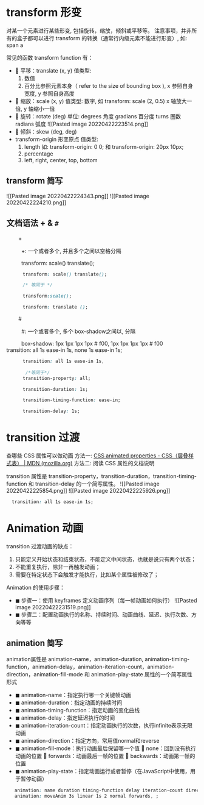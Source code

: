 # transform 形变
对某一个元素进行某些形变, 包括旋转，缩放，倾斜或平移等。
注意事项，并非所有的盒子都可以进行 transform 的转换（通常行内级元素不能进行形变）, 如: span a

常见的函数 transform function 有：
-  平移：translate (x, y) 
	值类型:   
	1. 数值  
	2. 百分比参照元素本身（ refer to the size of bounding box ), x 参照自身宽度, y 参照自身高度
-  缩放：scale (x, y) 
	值类型: 数字, 如 transform: scale (2, 0.5)  x 轴放大一倍, y 轴缩小一倍
-  旋转：rotate (deg) 
	单位: degrees 角度    gradians 百分度    turns 圈数   radians 弧度
	![[Pasted image 20220422223514.png]]
-  倾斜：skew (deg, deg)
- transform-origin 形变原点
	值类型:
	1. length   如: transform-origin: 0 0;  和 transform-origin: 20px 10px;
	2. percentage
	3. left, right, center, top, bottom

## transform 简写
![[Pasted image 20220422224343.png]]
![[Pasted image 20220422224210.png]]

## 文档语法 + &  `#`

        <transform-function>+

          +: 一个或者多个, 并且多个之间以空格分隔

          transform: scale() translate();
```css
      transform: scale() translate();

      /* 等同于 */

      transform:scale();

      transform: translate ();
```
  

        <box-shadow>#

          #: 一个或者多个, 多个 box-shadow之间以, 分隔

          box-shadow: 1px 1px 1px 1px # f00, 1px 1px 1px 1px # f00
          transition: all 1s ease-in 1s, none 1s ease-in 1s;


```css
      transition: all 1s ease-in 1s, 
      
       /*等同于*/
      transition-property: all;

      transition-duration: 1s;

      transition-timing-function: ease-in;

      transition-delay: 1s;
```
# transition  过渡
查哪些 CSS 属性可以做动画
方法一:
[CSS animated properties - CSS（层叠样式表） | MDN (mozilla.org)](https://developer.mozilla.org/zh-CN/docs/Web/CSS/CSS_animated_properties)
方法二:
阅读 CSS 属性的文档说明

transition 属性是 transition-property，transition-duration，transition-timing-function 和 transition-delay 的一个简写属性。
![[Pasted image 20220422225854.png]]
![[Pasted image 20220422225926.png]]

```css
  transition: all 1s ease-in 1s;
```

# Animation 动画
transition 过渡动画的缺点：
1. 只能定义开始状态和结束状态，不能定义中间状态，也就是说只有两个状态；
2. 不能重复执行，除非一再触发动画；
3. 需要在特定状态下会触发才能执行，比如某个属性被修改了；

Animation 的使用步骤：
- ◼ 步骤一：使用 keyframes 定义动画序列（每一帧动画如何执行） 
     ![[Pasted image 20220422231519.png]]
- ◼ 步骤二：配置动画执行的名称、持续时间、动画曲线、延迟、执行次数、方向等等
## animation 简写
animation属性是 animation-name，animation-duration, animation-timing-function，animation-delay，animation-iteration-count，animation-direction，animation-fill-mode 和 animation-play-state 属性的一个简写属性形式

- ◼ animation-name：指定执行哪一个关键帧动画 
- ◼ animation-duration：指定动画的持续时间 
- ◼ animation-timing-function：指定动画的变化曲线 
- ◼ animation-delay：指定延迟执行的时间 
- ◼ animation-iteration-count：指定动画执行的次数，执行infinite表示无限动画 
- ◼ animation-direction：指定方向，常用值normal和reverse 
- ◼ animation-fill-mode：执行动画最后保留哪一个值  none：回到没有执行动画的位置  forwards：动画最后一帧的位置  backwards：动画第一帧的位置 
- ◼ animation-play-state：指定动画运行或者暂停（在JavaScript中使用，用于暂停动画）
```css
   animation: name duration timing-function delay iteration-count direction fill-mode;
   animation: moveAnim 3s linear 1s 2 normal forwards, ;
```